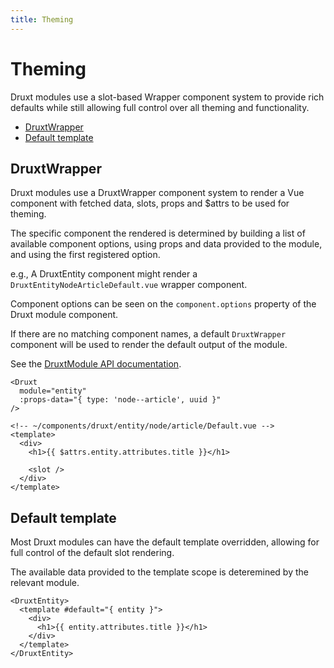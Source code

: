 ```yaml
---
title: Theming
---
```


# Theming

Druxt modules use a slot-based Wrapper component system to provide rich defaults while still allowing full control over all theming and functionality.

- [DruxtWrapper](#druxtwrapper)
- [Default template](#default-template)


## DruxtWrapper

Druxt modules use a DruxtWrapper component system to render a Vue component with fetched data, slots, props and $attrs to be used for theming.

The specific component the rendered is determined by building a list of available component options, using props and data provided to the module, and using the first registered option.

e.g., A DruxtEntity component might render a `DruxtEntityNodeArticleDefault.vue` wrapper component.

Component options can be seen on the `component.options` property of the Druxt module component.

If there are no matching component names, a default `DruxtWrapper` component will be used to render the default output of the module.

See the [DruxtModule API documentation](/api/packages/druxt/components/DruxtModule).


```vue
<Druxt
  module="entity"
  :props-data="{ type: 'node--article', uuid }"
/>
```

```vue
<!-- ~/components/druxt/entity/node/article/Default.vue -->
<template>
  <div>
    <h1>{{ $attrs.entity.attributes.title }}</h1>

    <slot />
  </div>
</template>
```


## Default template

Most Druxt modules can have the default template overridden, allowing for full control of the default slot rendering.

The available data provided to the template scope is deteremined by the relevant module.

```vue
<DruxtEntity>
  <template #default="{ entity }">
    <div>
      <h1>{{ entity.attributes.title }}</h1>
    </div>
  </template>
</DruxtEntity>
```
